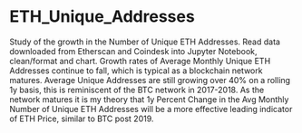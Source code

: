 # ETH_Unique_Addresses
Study of the growth in the Number of Unique ETH Addresses. Read data downloaded from Etherscan and Coindesk into Jupyter Notebook, clean/format and chart. Growth rates of Average Monthly Unique ETH Addresses continue to fall, which is typical as a blockchain network matures. Average Unique Addresses are still growing over 40% on a rolling 1y basis, this is reminiscent of the BTC network in 2017-2018. As the network matures it is my theory that 1y Percent Change in the Avg Monthly Number of Unique ETH Addresses will be a more effective leading indicator of ETH Price, similar to BTC post 2019. 

